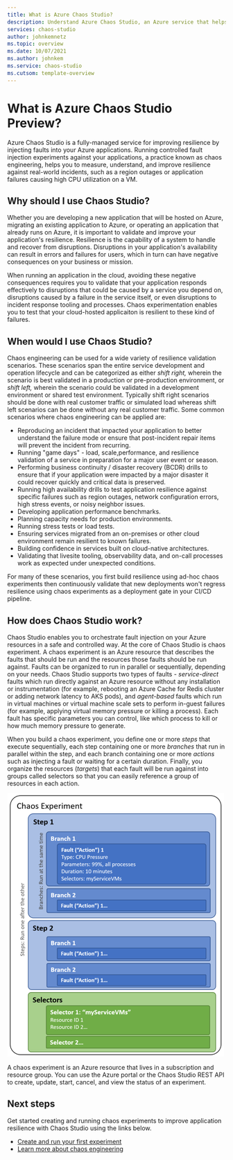 ```yaml
---
title: What is Azure Chaos Studio?
description: Understand Azure Chaos Studio, an Azure service that helps you measure, understand, and build application and service resilience to real world incidents using chaos engineering to inject faults against your service then monitor how the service responds to disruptions.
services: chaos-studio
author: johnkemnetz
ms.topic: overview
ms.date: 10/07/2021
ms.author: johnkem
ms.service: chaos-studio
ms.cutsom: template-overview
---
```


# What is Azure Chaos Studio Preview?

Azure Chaos Studio is a fully-managed service for improving resilience by injecting faults into your Azure applications. Running controlled fault injection experiments against your applications, a practice known as chaos engineering, helps you to measure, understand, and improve resilience against real-world incidents, such as a region outages or application failures causing high CPU utilization on a VM.

## Why should I use Chaos Studio?

Whether you are developing a new application that will be hosted on Azure, migrating an existing application to Azure, or operating an application that already runs on Azure, it is important to validate and improve your application's resilience. Resilience is the capability of a system to handle and recover from disruptions. Disruptions in your application's availability can result in errors and failures for users, which in turn can have negative consequences on your business or mission.

When running an application in the cloud, avoiding these negative consequences requires you to validate that your application responds effectively to disruptions that could be caused by a service you depend on, disruptions caused by a failure in the service itself, or even disruptions to incident response tooling and processes. Chaos experimentation enables you to test that your cloud-hosted applicaiton is resilient to these kind of failures.

## When would I use Chaos Studio?

Chaos engineering can be used for a wide variety of resilience validation scenarios. These scenarios span the entire service development and operation lifecycle and can be categorized as either *shift right,* wherein the scenario is best validated in a production or pre-production environment, or *shift left,* wherein the scenario could be validated in a development environment or shared test environment. Typically shift right scenarios should be done with real customer traffic or simulated load whereas shift left scenarios can be done without any real customer traffic. Some common scenarios where chaos engineering can be applied are:
* Reproducing an incident that impacted your application to better understand the failure mode or ensure that post-incident repair items will prevent the incident from recurring.
* Running "game days" - load, scale,performance, and resilience validation of a service in preparation for a major user event or season.
* Performing business continuity / disaster recovery (BCDR) drills to ensure that if your application were impacted by a major disaster it could recover quickly and critical data is preserved.
* Running high availability drills to test application resilience against specific failures such as region outages, network configuration errors, high stress events, or noisy neighbor issues.
* Developing application performance benchmarks.
* Planning capacity needs for production environments.
* Running stress tests or load tests.
* Ensuring services migrated from an on-premises or other cloud environment remain resilient to known failures.
* Building confidence in services built on cloud-native architectures.
* Validating that livesite tooling, observability data, and on-call processes work as expected under unexpected conditions.

For many of these scenarios, you first build resilience using ad-hoc chaos experiments then continuously validate that new deployments won't regress resilience using chaos experiments as a deployment gate in your CI/CD pipeline.

## How does Chaos Studio work?

Chaos Studio enables you to orchestrate fault injection on your Azure resources in a safe and controlled way. At the core of Chaos Studio is chaos experiment. A chaos experiment is an Azure resource that describes the faults that should be run and the resources those faults should be run against. Faults can be organized to run in parallel or sequentially, depending on your needs. Chaos Studio supports two types of faults - *service-direct* faults which run directly against an Azure resource without any installation or instrumentation (for example, rebooting an Azure Cache for Redis cluster or adding network latency to AKS pods), and *agent-based* faults which run in virtual machines or virtual machine scale sets to perform in-guest failures (for example, applying virtual memory pressure or killing a process). Each fault has specific parameters you can control, like which process to kill or how much memory pressure to generate.

When you build a chaos experiment, you define one or more *steps* that execute sequentially, each step containing one or more *branches* that run in parallel within the step, and each branch containing one or more *actions* such as injecting a fault or waiting for a certain duration. Finally, you organize the resources (*targets*) that each fault will be run against into groups called selectors so that you can easily reference a group of resources in each action.

![Diagram showing the layout of a chaos experiment](images/chaos-experiment.png)

A chaos experiment is an Azure resource that lives in a subscription and resource group. You can use the Azure portal or the Chaos Studio REST API to create, update, start, cancel, and view the status of an experiment.

## Next steps
Get started creating and running chaos experiments to improve application resilience with Chaos Studio using the links below.
- [Create and run your first experiment](chaos-studio-tutorial-service-direct.md)
- [Learn more about chaos engineering](chaos-studio-chaos-engineering-overview.md)
